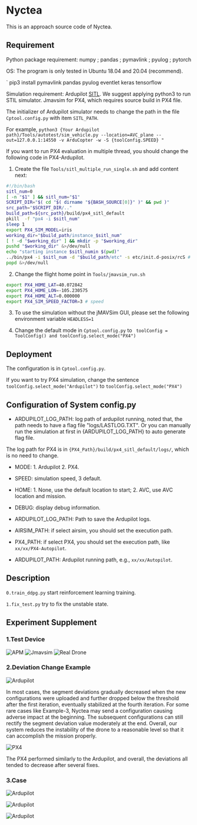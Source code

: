 # Nyctea
This is an approach source code of Nyctea.

## Requirement
Python package requirement: numpy ; pandas ; pymavlink ; pyulog ; pytorch

OS: The program is only tested in Ubuntu 18.04 and 20.04 (recommend).

`
pip3 install pymavlink pandas pyulog eventlet keras tensorflow


Simulation requirement: Ardupilot [SITL](https://github.com/ArduPilot/ardupilot). We suggest applying python3 to run STIL simulator.
Jmavsim for PX4, which requires source build in PX4 file.

The initializer of Ardupilot simulator needs to change the path in the file `Cptool.config.py` with item
`SITL_PATH`.

For example,
`
python3 {Your Ardupilot path}/Tools/autotest/sim_vehicle.py --location=AVC_plane --out=127.0.0.1:14550 -v ArduCopter -w -S {toolConfig.SPEED} "
`

If you want to run PX4 evaluation in multiple thread, you should change the following code in PX4-Ardupilot.

1. Create the file `Tools/sitl_multiple_run_single.sh` and add content next:

```bash
#!/bin/bash
sitl_num=0
[ -n "$1" ] && sitl_num="$1"
SCRIPT_DIR="$( cd "$( dirname "${BASH_SOURCE[0]}" )" && pwd )"
src_path="$SCRIPT_DIR/.."
build_path=${src_path}/build/px4_sitl_default
pkill  -f "px4 -i $sitl_num"
sleep 1
export PX4_SIM_MODEL=iris
working_dir="$build_path/instance_$sitl_num"
[ ! -d "$working_dir" ] && mkdir -p "$working_dir"
pushd "$working_dir" &>/dev/null
echo "starting instance $sitl_numin $(pwd)"
../bin/px4 -i $sitl_num -d "$build_path/etc" -s etc/init.d-posix/rcS # >out.log 2>err.log &
popd &>/dev/null
```
2. Change the flight home point in `Tools/jmavsim_run.sh`

```bash
export PX4_HOME_LAT=40.072842
export PX4_HOME_LON=-105.230575
export PX4_HOME_ALT=0.000000
export PX4_SIM_SPEED_FACTOR=3 # speed
```

3. To use the simulation without the jMAVSim GUI, please set the following environment variable `HEADLESS=1`

4. Change the default mode in `Cptool.config.py` to ` toolConfig = ToolConfig() and
toolConfig.select_mode("PX4")`


## Deployment
The configuration is in `Cptool.config.py`.

If you want to try PX4 simulation, change the sentence `toolConfig.select_mode("Ardupilot")` to `toolConfig.select_mode("PX4")`

## Configuration of System config.py
* ARDUPILOT_LOG_PATH: log path of ardupilot running, noted that, the path needs to have a flag file "logs/LASTLOG.TXT".
Or you can manually run the simulation at first in {ARDUPILOT_LOG_PATH} to auto generate flag file. 

The log path for PX4 is in `{PX4_Path}/build/px4_sitl_default/logs/`, which is no need to change.

* MODE: 1. Ardupilot 2. PX4.

* SPEED: simulation speed, 3 default.

* HOME: 1. None, use the default location to start; 2. AVC, use AVC location and mission.

* DEBUG: display debug information.

* ARDUPILOT_LOG_PATH: Path to save the Ardupilot logs.

* AIRSIM_PATH: if select airsim, you should set the execution path.

* PX4_PATH: if select PX4, you should set the execution path, like `xx/xx/PX4-Autopilot`.

* ARDUPILOT_PATH: Ardupilot running path, e.g., `xx/xx/Autopilot`.




## Description


`0.train_ddpg.py` start reinforcement learning training.


`1.fix_test.py` try to fix the unstable state.


## Experiment Supplement 

### 1.Test Device

![APM](fig/airsim.png) 
![Jmavsim](fig/jmavsim.jpg)
![Real Drone](fig/zd500.jpg)

### 2.Deviation Change Example
![Ardupilot](fig/deviation_change.jpeg)

In most cases, the segment deviations gradually decreased when the new configurations were uploaded and further dropped 
below the threshold after the first iteration, eventually stabilized at the fourth iteration. 
For some rare cases like Example-3, Nyctea may send a configuration causing adverse impact at the beginning.
The subsequent configurations can still rectify the segment deviation value moderately at the end. 
Overall, our system reduces the instability of the drone to a reasonable level so that it can accomplish the mission properly.

![PX4](fig/deviation_change_px4.jpeg)

The PX4 performed similarly to the Ardupilot, 
and overall, the deviations all tended to decrease after several fixes.

### 3.Case
![Ardupilot](fig/fix_thrust_roll.jpg)

![Ardupilot](fig/fix_thrust_pitch.jpg)

![Ardupilot](fig/fix_thrust_yaw.jpg)

[//]: # ()
[//]: # (`2.raw_split.py` split the test feature for further searcher.)

[//]: # ()
[//]: # (`2.feature_split.py` split the csv data for train and test.)

[//]: # ()
[//]: # (`2.train_lstm.py` train a model predictor.)

[//]: # ()
[//]: # (`3.lgfuzzer.py` start the fuzzing test.)

[//]: # ()
[//]: # (`4.pre_validate.py` select candidates.)

[//]: # ()
[//]: # (`4.validate.py` validate configurations through simulator.)

[//]: # ()
[//]: # (If you want to validate with multiple simulator, you can use validate.py -- device {xxx} to start multiple SITL)

[//]: # ()
[//]: # (`4.validate_thread.py` validate configurations through multiple simulators, where use --thread {xx} to launch multiple tab validate.py)

[//]: # ()
[//]: # (Noted: For PX4,  `4.validate_px4_thread.py` will call the `4.validate_px4_thread_version.py`.)

[//]: # (If you have no requirement for multiple thread, you should use `4.validate_thread_px4.py`)

[//]: # ()
[//]: # ()
[//]: # (`5.range.py` summary range guideline by validated result.)
